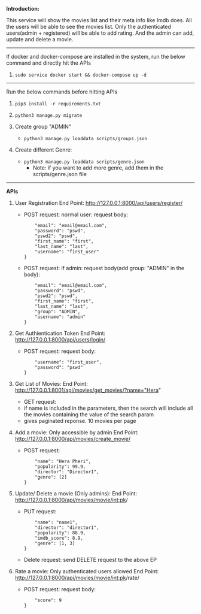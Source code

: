 **Introduction:**

This service will show the movies list and their meta info like Imdb does.
All the users will be able to see the movies list. Only the authenticated users(admin + registered) will be able to add rating. And the admin can add, update and delete a movie.

---------


If docker and docker-compose are installed in the system, run the below command and directly hit the APIs

1. ```sudo service docker start && docker-compose up -d ```


-----------

Run the below commands before hitting APIs


1. ```pip3 install -r requirements.txt```

2. ```python3 manage.py migrate```

3. Create group "ADMIN" 
    - ```python3 manage.py loaddata scripts/groups.json```

4. Create different Genre:
    - ```python3 manage.py loaddata scripts/genre.json```
        - Note: if you want to add more genre, add them in the scripts/genre.json file 



---------
**APIs**



1. User Registration
    End Point: http://127.0.0.1:8000/api/users/register/
    - POST request:  normal user: request body:
        ```{
            "email": "email@email.com", 
            "password": "pswd", 
            "pswd2": "pswd",    
            "first_name": "first",  
            "last_name": "last",    
            "username": "first_user"    
        }
        ```
    - POST request:  if admin: request body(add group: "ADMIN" in the body): 
        ```{
            "email": "email@email.com",
            "password": "pswd",
            "pswd2": "pswd",
            "first_name": "first",
            "last_name": "last",
            "group": "ADMIN",
            "username": "admin"
        }
        ```

2. Get Authientication Token
    End Point: http://127.0.0.1:8000/api/users/login/ 
    - POST request: request body: 
        ```{
            "username": "first_user",
            "password": "pswd"
        }
        ```

3. Get List of Movies:
    End Point: http://127.0.0.1:8001/api/movies/get_movies/?name="Hera"
    - GET request:  
    - if name is included in the parameters, then the search will include all the movies containing the value of the search param
    - gives paginated reponse. 10 movies per page




4. Add a movie: Only accessible by admin
    End Point: http://127.0.0.1:8000/api/movies/create_movie/
    - POST request: 
        ```{
            "name": "Hera Pheri",
            "popularity": 99.9,
            "director": "Director1",
            "genre": [2]
        }
        ```


5. Update/ Delete a movie (Only admins):
End Point: http://127.0.0.1:8000/api/movies/movie/<int:pk>/
    - PUT request: 
        ```{
            "name": "name1",
            "director": "director1",
            "popularity": 88.9,
            "imdb_score": 8.9,
            "genre": [1, 3]
        }
        ```


    - Delete request:
        send DELETE request to the above EP

6. Rate a movie: Only authenticated users allowed
End Point: http://127.0.0.1:8000/api/movies/movie/<int:pk>/rate/
    - POST request: request body:
        ```{
            "score": 9
        }
        ```